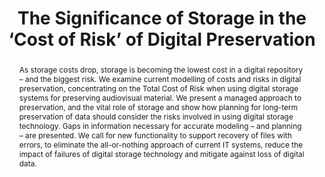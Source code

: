 ---
abstract: As storage costs drop, storage is becoming the lowest cost in a digital
  repository – and the biggest risk. We examine current modelling of costs and risks
  in digital preservation, concentrating on the Total Cost of Risk when using digital
  storage systems for preserving audiovisual material. We present a managed approach
  to preservation, and the vital role of storage and show how planning for long-term
  preservation of data should consider the risks involved in using digital storage
  technology. Gaps in information necessary for accurate modeling – and planning –
  are presented. We call for new functionality to support recovery of files with errors,
  to eliminate the all-or-nothing approach of current IT systems, reduce the impact
  of failures of digital storage technology and mitigate against loss of digital data.
creators:
- Wright, Richard
- Miller, Ant
- Addis, Matthew
date: null
document_url: https://services.phaidra.univie.ac.at/api/object/o:294140/download
grand_parent: iPRES
institutions: []
keywords:
- london
landing_page_url: https://phaidra.univie.ac.at/o:294140
language: eng
layout: publication
license: CC BY-SA 3.0 AT
notes_url: null
parent: iPRES 2008
publication_type: paper
size: 123868
slides_url: null
source_name: iPRES
stream_url: null
title: The Significance of Storage in the ‘Cost of Risk’ of Digital Preservation
year: 2008
---